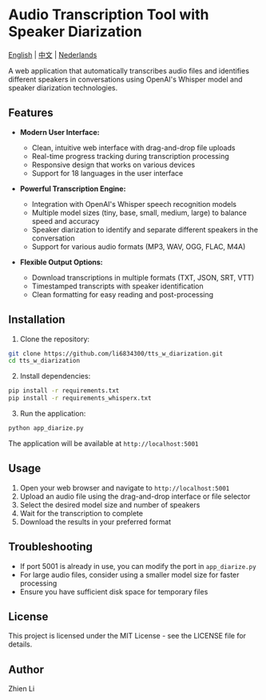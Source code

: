 # Audio Transcription Tool with Speaker Diarization

[English](README.md) | [中文](README_zh.md) | [Nederlands](README_nl.md)

A web application that automatically transcribes audio files and identifies different speakers in conversations using OpenAI's Whisper model and speaker diarization technologies.

## Features

- **Modern User Interface:**
  * Clean, intuitive web interface with drag-and-drop file uploads
  * Real-time progress tracking during transcription processing
  * Responsive design that works on various devices
  * Support for 18 languages in the user interface

- **Powerful Transcription Engine:**
  * Integration with OpenAI's Whisper speech recognition models
  * Multiple model sizes (tiny, base, small, medium, large) to balance speed and accuracy
  * Speaker diarization to identify and separate different speakers in the conversation
  * Support for various audio formats (MP3, WAV, OGG, FLAC, M4A)

- **Flexible Output Options:**
  * Download transcriptions in multiple formats (TXT, JSON, SRT, VTT)
  * Timestamped transcripts with speaker identification
  * Clean formatting for easy reading and post-processing

## Installation

1. Clone the repository:
```bash
git clone https://github.com/li6834300/tts_w_diarization.git
cd tts_w_diarization
```

2. Install dependencies:
```bash
pip install -r requirements.txt
pip install -r requirements_whisperx.txt
```

3. Run the application:
```bash
python app_diarize.py
```

The application will be available at `http://localhost:5001`

## Usage

1. Open your web browser and navigate to `http://localhost:5001`
2. Upload an audio file using the drag-and-drop interface or file selector
3. Select the desired model size and number of speakers
4. Wait for the transcription to complete
5. Download the results in your preferred format

## Troubleshooting

- If port 5001 is already in use, you can modify the port in `app_diarize.py`
- For large audio files, consider using a smaller model size for faster processing
- Ensure you have sufficient disk space for temporary files

## License

This project is licensed under the MIT License - see the LICENSE file for details.

## Author

Zhien Li 